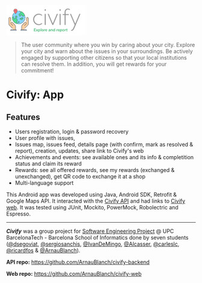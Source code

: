 <img src="pics/logo.png" height=80 />

> The user community where you win by caring about your city. Explore your city and warn about the issues in your surroundings. Be actively engaged by supporting other citizens so that your local institutions can resolve them. In addition, you will get rewards for your commitment!

# Civify: App
## Features
* Users registration, login & password recovery
* User profile with issues, 
* Issues map, issues feed, details page (with confirm, mark as resolved & report), creation, updates, share link to Civify's web
* Achievements and events: see available ones and its info & completition status and claim its reward
* Rewards: see all offered rewards, see my rewards (exchanged & unexchanged), get QR code to exchange it at a shop
* Multi-language support

This Android app  was developed using Java, Android SDK, Retrofit & Google Maps API. It interacted with the [Civify API](https://github.com/ArnauBlanch/civify-backend) and had links to [Civify web](https://github.com/ArnauBlanch/civify-web). It was tested using JUnit, Mockito, PowerMock, Robolectric and Espresso.


---
***Civify*** was a group project for [Software Engineering Project](https://www.fib.upc.edu/en/studies/bachelors-degrees/bachelor-degree-informatics-engineering/curriculum/syllabus/PES) @ UPC BarcelonaTech - Barcelona School of Informatics done by seven students ([@dsegoviat](https://github.com/dsegoviat), [@sergiosanchis](https://github.com/sergiosanchis), [@IvanDeMingo](https://github.com/IvanDeMingo), [@Alcasser](https://github.com/Alcasser), [@carleslc](https://github.com/carleslc), [@ricardfos](https://github.com/ricardfos) & [@ArnauBlanch](https://github.com/ArnauBlanch)).

**API repo:** https://github.com/ArnauBlanch/civify-backend

**Web repo:** https://github.com/ArnauBlanch/civify-web
